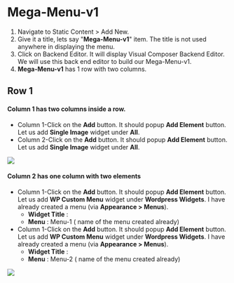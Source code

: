 # Mega-Menu-v1

1. Navigate to Static Content > Add New.
2. Give it a title, lets say "**Mega-Menu-v1**" item. The title is not used anywhere in displaying the menu.
3. Click on Backend Editor. It will display Visual Composer Backend Editor. We will use this back end editor to build our Mega-Menu-v1.
4. **Mega-Menu-v1** has 1 row with two columns.


## Row 1

#### Column 1 has two columns inside a row.
* Column 1-Click on the **Add** button. It should popup **Add Element** button. Let us add **Single Image** widget under **All**.
* Column 2-Click on the **Add** button. It should popup **Add Element** button. Let us add **Single Image** widget under **All**.

![](http://transvelo.github.io/docs/bewear/images/single-image-setting.png)

#### Column 2 has one column with two elements

* Column 1-Click on the **Add** button. It should popup **Add Element** button. Let us add **WP Custom Menu** widget under **Wordpress Widgets**. I have already created a menu (via **Appearance > Menus**).
  * **Widget Title** :
  * **Menu** : Menu-1 ( name of the menu created already)
* Column 1-Click on the **Add** button. It should popup **Add Element** button. Let us add **WP Custom Menu** widget under **Wordpress Widgets**. I have already created a menu (via **Appearance > Menus**).
  * **Widget Title** :
  * **Menu** : Menu-2 ( name of the menu created already)

![](http://transvelo.github.io/docs/bewear/images/custom-menu-setting.png)


